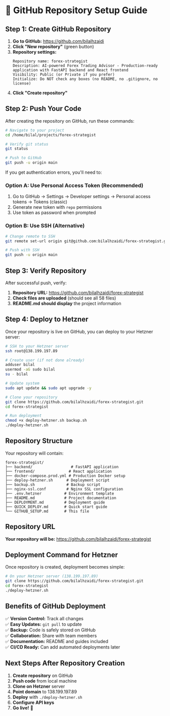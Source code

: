 # 🐙 GitHub Repository Setup Guide

## Step 1: Create GitHub Repository

1. **Go to GitHub:** https://github.com/bilalhzaidi
2. **Click "New repository"** (green button)
3. **Repository settings:**
   ```
   Repository name: forex-strategist
   Description: AI-powered Forex Trading Advisor - Production-ready application with FastAPI backend and React frontend
   Visibility: Public (or Private if you prefer)
   Initialize: Do NOT check any boxes (no README, no .gitignore, no license)
   ```
4. **Click "Create repository"**

## Step 2: Push Your Code

After creating the repository on GitHub, run these commands:

```bash
# Navigate to your project
cd /home/bilal/projects/forex-strategist

# Verify git status
git status

# Push to GitHub
git push -u origin main
```

If you get authentication errors, you'll need to:

### Option A: Use Personal Access Token (Recommended)
1. Go to GitHub → Settings → Developer settings → Personal access tokens → Tokens (classic)
2. Generate new token with `repo` permissions
3. Use token as password when prompted

### Option B: Use SSH (Alternative)
```bash
# Change remote to SSH
git remote set-url origin git@github.com:bilalhzaidi/forex-strategist.git

# Push with SSH
git push -u origin main
```

## Step 3: Verify Repository

After successful push, verify:
1. **Repository URL:** https://github.com/bilalhzaidi/forex-strategist
2. **Check files are uploaded** (should see all 58 files)
3. **README.md should display** the project information

## Step 4: Deploy to Hetzner

Once your repository is live on GitHub, you can deploy to your Hetzner server:

```bash
# SSH to your Hetzner server
ssh root@138.199.197.89

# Create user (if not done already)
adduser bilal
usermod -aG sudo bilal
su - bilal

# Update system
sudo apt update && sudo apt upgrade -y

# Clone your repository
git clone https://github.com/bilalhzaidi/forex-strategist.git
cd forex-strategist

# Run deployment
chmod +x deploy-hetzner.sh backup.sh
./deploy-hetzner.sh
```

## Repository Structure

Your repository will contain:

```
forex-strategist/
├── backend/                 # FastAPI application
├── frontend/               # React application  
├── docker-compose.prod.yml # Production Docker setup
├── deploy-hetzner.sh      # Deployment script
├── backup.sh              # Backup script
├── nginx-ssl.conf         # Nginx SSL configuration
├── .env.hetzner          # Environment template
├── README.md             # Project documentation
├── DEPLOYMENT.md         # Deployment guide
├── QUICK_DEPLOY.md       # Quick start guide
└── GITHUB_SETUP.md       # This file
```

## Repository URL
**Your repository will be:** https://github.com/bilalhzaidi/forex-strategist

## Deployment Command for Hetzner
Once repository is created, deployment becomes simple:

```bash
# On your Hetzner server (138.199.197.89)
git clone https://github.com/bilalhzaidi/forex-strategist.git
cd forex-strategist
./deploy-hetzner.sh
```

## Benefits of GitHub Deployment

✅ **Version Control:** Track all changes  
✅ **Easy Updates:** `git pull` to update  
✅ **Backup:** Code is safely stored on GitHub  
✅ **Collaboration:** Share with team members  
✅ **Documentation:** README and guides included  
✅ **CI/CD Ready:** Can add automated deployments later  

## Next Steps After Repository Creation

1. **Create repository** on GitHub
2. **Push code** from local machine
3. **Clone on Hetzner** server
4. **Point domain** to 138.199.197.89
5. **Deploy** with `./deploy-hetzner.sh`
6. **Configure API keys**
7. **Go live!** 🚀